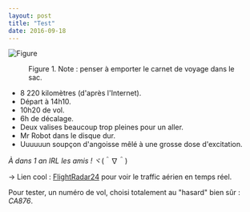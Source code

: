 ```yaml
---
layout: post
title: "Test"
date: 2016-09-18
---
```


![Figure](/tiny-blog/assets/posts/2016-09-03-zz/article1.png)
<figure>
	<figcaption>Figure 1. Note : penser à emporter le carnet de voyage dans le sac.</figcaption>
</figure>
 
* 8 220 kilomètres (d'après l'Internet).
* Départ à 14h10.
* 10h20 de vol.
* 6h de décalage.
* Deux valises beaucoup trop pleines pour un aller.
* Mr Robot dans le disque dur.
* Uuuuuun soupçon d'angoisse mêlé à une grosse dose d'excitation.


<i> À dans 1 an IRL les amis ! </i> ヾ(＾∇＾)


-> Lien cool : [FlightRadar24](https://www.flightradar24.com/) pour voir le traffic aérien en temps réel.

Pour tester, un numéro de vol, choisi totalement au "hasard" bien sûr : <i>CA876</i>.
